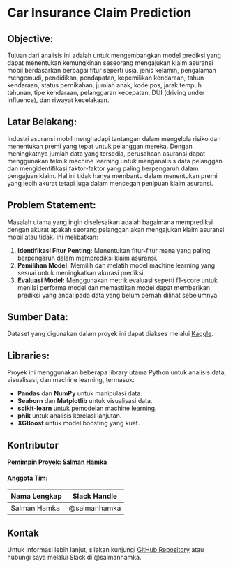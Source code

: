 # Car Insurance Claim Prediction

## Objective:
Tujuan dari analisis ini adalah untuk mengembangkan model prediksi yang dapat menentukan kemungkinan seseorang mengajukan klaim asuransi mobil berdasarkan berbagai fitur seperti usia, jenis kelamin, pengalaman mengemudi, pendidikan, pendapatan, kepemilikan kendaraan, tahun kendaraan, status pernikahan, jumlah anak, kode pos, jarak tempuh tahunan, tipe kendaraan, pelanggaran kecepatan, DUI (driving under influence), dan riwayat kecelakaan.

## Latar Belakang:
Industri asuransi mobil menghadapi tantangan dalam mengelola risiko dan menentukan premi yang tepat untuk pelanggan mereka. Dengan meningkatnya jumlah data yang tersedia, perusahaan asuransi dapat menggunakan teknik machine learning untuk menganalisis data pelanggan dan mengidentifikasi faktor-faktor yang paling berpengaruh dalam pengajuan klaim. Hal ini tidak hanya membantu dalam menentukan premi yang lebih akurat tetapi juga dalam mencegah penipuan klaim asuransi.

## Problem Statement:
Masalah utama yang ingin diselesaikan adalah bagaimana memprediksi dengan akurat apakah seorang pelanggan akan mengajukan klaim asuransi mobil atau tidak. Ini melibatkan:

1. **Identifikasi Fitur Penting:** Menentukan fitur-fitur mana yang paling berpengaruh dalam memprediksi klaim asuransi.
2. **Pemilihan Model:** Memilih dan melatih model machine learning yang sesuai untuk meningkatkan akurasi prediksi.
3. **Evaluasi Model:** Menggunakan metrik evaluasi seperti f1-score untuk menilai performa model dan memastikan model dapat memberikan prediksi yang andal pada data yang belum pernah dilihat sebelumnya.

## Sumber Data:
Dataset yang digunakan dalam proyek ini dapat diakses melalui [Kaggle](https://www.kaggle.com/datasets/sagnik1511/car-insurance-data).

## Libraries:
Proyek ini menggunakan beberapa library utama Python untuk analisis data, visualisasi, dan machine learning, termasuk:
- **Pandas** dan **NumPy** untuk manipulasi data.
- **Seaborn** dan **Matplotlib** untuk visualisasi data.
- **scikit-learn** untuk pemodelan machine learning.
- **phik** untuk analisis korelasi lanjutan.
- **XGBoost** untuk model boosting yang kuat.

## Kontributor
**Pemimpin Proyek: [Salman Hamka](https://github.com/salmanhamka)**

#### Anggota Tim:
| Nama Lengkap | Slack Handle  | 
|--------------|---------------|
| Salman Hamka | @salmanhamka  |

## Kontak
Untuk informasi lebih lanjut, silakan kunjungi [GitHub Repository](git@github.com:salmanhamka/CarInsurance.git) atau hubungi saya melalui Slack di @salmanhamka.
